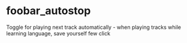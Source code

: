 # foobar_autostop
Toggle for playing next track automatically - when playing tracks while learning language, save yourself few click
